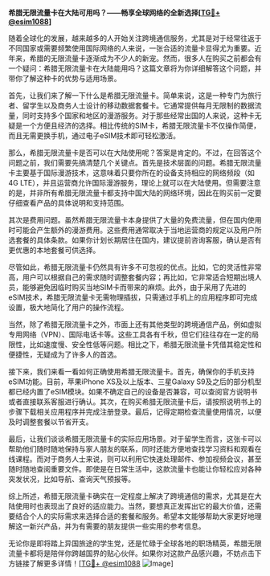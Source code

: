 **希腊无限流量卡在大陆可用吗？——畅享全球网络的全新选择[[TG💪+ @esim1088](https://t.me/s/esim1088)]**

随着全球化的发展，越来越多的人开始关注跨境通信服务，尤其是对于经常往返于不同国家或需要频繁使用国际网络的人来说，一张合适的流量卡显得尤为重要。近年来，希腊的无限流量卡逐渐成为不少人的新宠。然而，很多人在购买之前都会有一个疑问：希腊无限流量卡在大陆能用吗？这篇文章将为你详细解答这个问题，并带你了解这种卡的优势与适用场景。

首先，让我们来了解一下什么是希腊无限流量卡。简单来说，这是一种专门为旅行者、留学生以及商务人士设计的移动数据套餐卡。它通常提供每月无限制的数据流量，同时支持多个国家和地区的漫游服务。对于那些经常出国的人来说，这种卡无疑是一个方便且经济的选择。相比传统的SIM卡，希腊无限流量卡不仅操作简便，而且无需更换手机，通过电子eSIM技术即可轻松激活。

那么，希腊无限流量卡是否可以在大陆使用呢？答案是肯定的。不过，在回答这个问题之前，我们需要先搞清楚几个关键点。首先是技术层面的问题。希腊无限流量卡主要基于国际漫游技术，这意味着只要你所在的设备支持相应的网络频段（如4G LTE），并且运营商允许国际漫游服务，理论上就可以在大陆使用。但需要注意的是，并非所有希腊无限流量卡都支持中国大陆的网络环境，因此在购买前一定要仔细查看产品的具体说明和支持范围。

其次是费用问题。虽然希腊无限流量卡本身提供了大量的免费流量，但在国内使用时可能会产生额外的漫游费用。这些费用通常取决于当地运营商的规定以及用户所选套餐的具体条款。如果你计划长期居住在国内，建议提前咨询客服，确认是否有更优惠的本地套餐可供选择。

尽管如此，希腊无限流量卡仍然具有许多不可忽视的优点。比如，它的灵活性非常高，用户可以根据自己的需求随时调整套餐内容；再比如，它非常适合短期出境人员，能够避免因临时购买当地SIM卡而带来的麻烦。此外，由于采用了先进的eSIM技术，希腊无限流量卡无需物理插拔，只需通过手机上的应用程序即可完成设置，极大地简化了用户的操作流程。

当然，除了希腊无限流量卡之外，市面上还有其他类型的跨境通信产品，例如虚拟专用网络（VPN）、国际电话卡等。这些工具各有千秋，但它们往往存在一定的局限性，比如速度慢、安全性低等问题。相比之下，希腊无限流量卡凭借其稳定性和便捷性，无疑成为了许多人的首选。

接下来，我们来看一看如何正确使用希腊无限流量卡。首先，确保你的手机支持eSIM功能。目前，苹果iPhone XS及以上版本、三星Galaxy S9及之后的部分机型都已经内置了eSIM模块。如果不确定自己的设备是否兼容，可以查阅官方说明书或者直接联系客服进行确认。其次，在购买希腊无限流量卡后，请按照说明书上的步骤下载相关应用程序并完成注册登录。最后，记得定期检查流量使用情况，以便及时调整套餐以节省开支。

最后，让我们谈谈希腊无限流量卡的实际应用场景。对于留学生而言，这张卡可以帮助他们随时随地保持与家人朋友的联系，同时还能方便地查找学习资料和观看在线课程。而对于商务人士来说，则可以利用它快速处理邮件、参加视频会议，甚至随时随地查阅重要文件。即使是在日常生活中，这款流量卡也能让你轻松应对各种突发状况，比如导航、查询天气预报等。

综上所述，希腊无限流量卡确实在一定程度上解决了跨境通信的需求，尤其是在大陆使用时也表现出了良好的适应能力。当然，要想真正发挥出它的最大价值，还需要结合个人的实际需求来选择合适的套餐和服务。希望本文能够帮助大家更好地理解这一新兴产品，并为有需要的朋友提供一些实用的参考信息。

无论你是即将踏上异国旅途的学生党，还是忙碌于全球各地的职场精英，希腊无限流量卡都将是陪伴你跨越国界的贴心伙伴。如果你对这款产品感兴趣，不妨点击下方链接了解更多详情！[[TG💪+ @esim1088](https://t.me/s/esim1088) ![Image](https://i.postimg.cc/4NQfJmqS/Snipaste-2025-05-13-00-14-12.png)]
